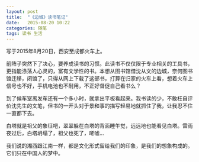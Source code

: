 ```yaml
---
layout: post
title:  "《边城》读书笔记"
date:   2015-08-20 10:22
categories: 随笔
tags: 读书 生活 
---
```


写于2015年8月20日，西安至成都火车上。

前阵子突然下了决心，要养成读书的习惯。此读书不仅仅限于专业相关的工具书，更指能涤荡人心灵的，富有文学性的书。本想从图书馆借沈从文的边城，奈何图书馆迁移，闭馆了，只得从网上下载了这部书，打算在归家的火车上看，想着火车上信号也不好，手机电池也不耐用，不正好督促自己看书么？

到了候车室离发车还有一个多小时，就拿出平板看起来。我书读的少，不敢枉自评价沈先生的文笔，但书的一开头对于景和事的描写轻易地就抓住了我，让我忍不住一直都下去。



白塔就是祖父的象征吧，翠翠躲在白塔的背面睡午觉，远远地也能看见白塔。雷雨夜过后，白塔坍塌了，祖父也死了，唏嘘…

我们说的湘西跟江南一样，都是文化形式留给我们的印象，是我们的想象构成的。它们只在中国人的梦中。